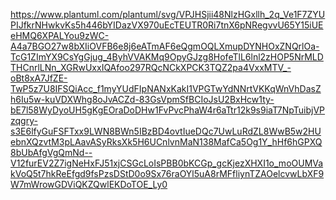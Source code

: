 https://www.plantuml.com/plantuml/svg/VPJHSjii48NlzHGxllh_2q_Ve1F7ZYUPIJfkrNHwkvKs5h446bYIDazVX970uEcTEUTR0Ri7tnX6pNRegvvU65Y15iUEeHMQ6XPALYou9zWC-A4a7BGO27w8bXIiOVFB6e8j6eATmAF6eQgmOQLXmupDYNHOxZNQrlOa-TcG1ZImYX9CsYgGjug_4ByhVVAKMq9OpyGJzg8HofeTlL6lnl2zHOP5NrMLDTHCnrlLNn_XGRwUxxIQAfoo297RQcNCkXPCK3TQZ2pa4VxxMTV_-oBt8xA7JfZE-TwP5z7U8IFSQiAcc_f1myYUdFIpNANxKakI1VPGTwYdNNrtVKKqWnVhDasZh6Iu5w-kuVDXWhg8oJvACZd-83GsVpmSfBCIoJsU2BxHcw1ty-bE7l58WyDyoUH5gKgEOraDoDHw1FvPvcPhaW4r6aTtr12k9s9iaT7NpTuibjVPzqgry-s3E6lfyGuFSFTxx9LWN8BWn5IBzBD4ovtIueDQc7UwLuRdZL8WwB5w2HUebnXQzvtM3pLAavASyRksXk5H6UCnlvnMaN138MafCa5Og1Y_hHf6hGPXQ8bUbAfgVgQmNd--V12furEV2Z7igNeHxFJ51xjCSGcLoIsPBB0bKCGp_gcKjezXHXI1o_moOUMVakVoQ5t7hkReEfgd9fsPzsDStD0o9Sx76raOYl5uA8rMFfliynTZAOelcvwLbXF9W7mWrowGDViQKZQwlEKDoTOE_Ly0
